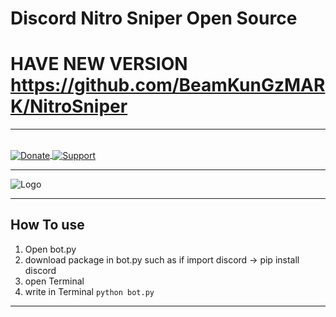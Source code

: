 # Discord Nitro Sniper Open Source

# HAVE NEW VERSION https://github.com/BeamKunGzMARK/NitroSniper
<hr>
<br>
<a href="https://paypal.me/BeamKunGzMARK"> <img src="https://img.shields.io/badge/Paypal-Donate!-%2300457C.svg?logo=paypal&style=for-the-badge" align="center" alt="Donate">
</a>
<a href="https://discord.gg/K6tnscw"> <img src="https://img.shields.io/discord/715596368416210944.svg?colorB=Blue&logo=discord&label=Support&style=for-the-badge" align="center" alt="Support" >
</a>

<hr>
<img src="https://i.gyazo.com/978735fb13a4d9225fe2350e26376714.png" align="center" alt="Logo">
<hr>

## How To use

1. Open bot.py
2. download package in bot.py such as if import discord -> pip install discord 
3. open Terminal
4. write in Terminal `python bot.py`

<hr>



